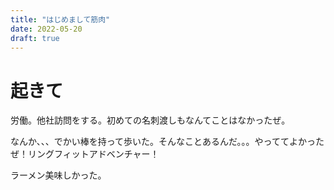 ```yaml
---
title: "はじめまして筋肉"
date: 2022-05-20
draft: true
---
```


# 起きて
労働。他社訪問をする。初めての名刺渡しもなんてことはなかったぜ。

なんか、、、でかい棒を持って歩いた。そんなことあるんだ。。。やっててよかったぜ！リングフィットアドベンチャー！

ラーメン美味しかった。